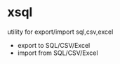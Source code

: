 # xsql
utility for export/import sql,csv,excel

- export to SQL/CSV/Excel
- import from SQL/CSV/Excel
